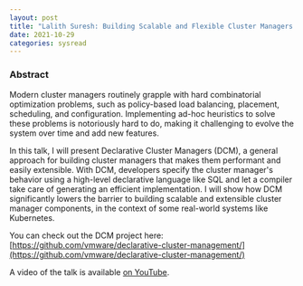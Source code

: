 ```yaml
---
layout: post
title: "Lalith Suresh: Building Scalable and Flexible Cluster Managers Using Declarative Programming"
date: 2021-10-29
categories: sysread
---
```


### Abstract

Modern cluster managers routinely grapple with hard combinatorial optimization
problems, such as policy-based load balancing, placement, scheduling, and
configuration. Implementing ad-hoc heuristics to solve these problems is
notoriously hard to do, making it challenging to evolve the system over time and
add new features.

In this talk, I will present Declarative Cluster Managers (DCM), a general
approach for building cluster managers that makes them performant and easily
extensible. With DCM, developers specify the cluster manager's behavior using a
high-level declarative language like SQL and let a compiler take care of
generating an efficient implementation. I will show how DCM significantly lowers
the barrier to building scalable and extensible cluster manager components, in
the context of some real-world systems like Kubernetes.

You can check out the DCM project here:
[https://github.com/vmware/declarative-cluster-management/](https://github.com/vmware/declarative-cluster-management/)


A video of the talk is available [on YouTube](https://www.youtube.com/watch?v=pZtf6I5c3Mc).
